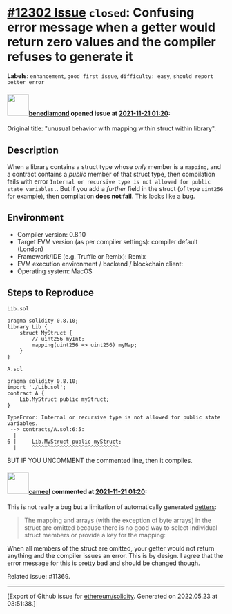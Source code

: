 # [\#12302 Issue](https://github.com/ethereum/solidity/issues/12302) `closed`: Confusing error message when a getter would return zero values and the compiler refuses to generate it
**Labels**: `enhancement`, `good first issue`, `difficulty: easy`, `should report better error`


#### <img src="https://avatars.githubusercontent.com/u/30356252?v=4" width="50">[benediamond](https://github.com/benediamond) opened issue at [2021-11-21 01:20](https://github.com/ethereum/solidity/issues/12302):

Original title: "unusual behavior with mapping within struct within library".

## Description

When a library contains a struct type whose _only_ member is a `mapping`, and a contract contains a _public_ member of that struct type, then compilation fails with error `Internal or recursive type is not allowed for public state variables.`. But if you add a _further_ field in the struct (of type `uint256` for example), then compilation **does not fail**. This looks like a bug.

## Environment

- Compiler version: 0.8.10
- Target EVM version (as per compiler settings): compiler default (London)
- Framework/IDE (e.g. Truffle or Remix): Remix
- EVM execution environment / backend / blockchain client:
- Operating system: MacOS

## Steps to Reproduce
`Lib.sol`
```solidity
pragma solidity 0.8.10;
library Lib {
    struct MyStruct {
        // uint256 myInt;
        mapping(uint256 => uint256) myMap;
    }
}
```
`A.sol`
```solidity
pragma solidity 0.8.10;
import './Lib.sol';
contract A {
    Lib.MyStruct public myStruct;
}
```
```
TypeError: Internal or recursive type is not allowed for public state variables.
 --> contracts/A.sol:6:5:
  |
6 |     Lib.MyStruct public myStruct;
  |     ^^^^^^^^^^^^^^^^^^^^^^^^^^^^
```
BUT IF YOU UNCOMMENT the commented line, then it compiles.

#### <img src="https://avatars.githubusercontent.com/u/137030?v=4" width="50">[cameel](https://github.com/cameel) commented at [2021-11-21 01:20](https://github.com/ethereum/solidity/issues/12302#issuecomment-974899038):

This is not really a bug but a limitation of automatically generated [getters](https://docs.soliditylang.org/en/latest/contracts.html#getter-functions):
> The mapping and arrays (with the exception of byte arrays) in the struct are omitted because there is no good way to select individual struct members or provide a key for the mapping:

When all members of the struct are omitted, your getter would not return anything and the compiler issues an error. This is by design. I agree that the error message for this is pretty bad and should be changed though.

Related issue: #11369.


-------------------------------------------------------------------------------



[Export of Github issue for [ethereum/solidity](https://github.com/ethereum/solidity). Generated on 2022.05.23 at 03:51:38.]
